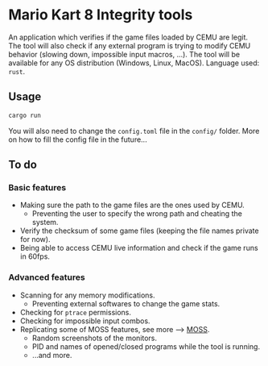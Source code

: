 # Mario Kart 8 Integrity tools

An application which verifies if the game files loaded by CEMU are legit.
The tool will also check if any external program is trying to modify CEMU behavior (slowing down, impossible input macros, ...).
The tool will be available for any OS distribution (Windows, Linux, MacOS).
Language used: `rust`.

## Usage

```bash
cargo run
```
You will also need to change the `config.toml` file in the `config/` folder.
More on how to fill the config file in the future...

## To do

### Basic features

- Making sure the path to the game files are the ones used by CEMU.
  - Preventing the user to specify the wrong path and cheating the system.
- Verify the checksum of some game files (keeping the file names private for now).
- Being able to access CEMU live information and check if the game runs in 60fps.

### Advanced features

- Scanning for any memory modifications.
  - Preventing external softwares to change the game stats.
- Checking for `ptrace` permissions.
- Checking for impossible input combos.
- Replicating some of MOSS features, see more --> [MOSS](https://nohope.eu/).
  - Random screenshots of the monitors.
  - PID and names of opened/closed programs while the tool is running.
  - ...and more.
